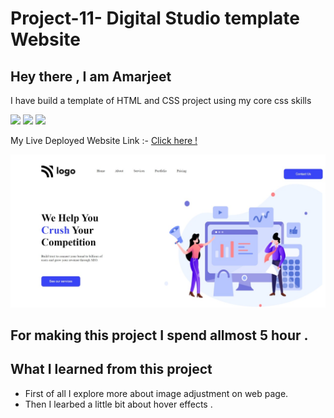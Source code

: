 # Project-11-  Digital Studio template Website 
 ## Hey there ,  I am Amarjeet 
 I have build a template of HTML and CSS project using my core css skills 
 
 ![](https://img.shields.io/badge/Project-04-yellow)
 ![](https://img.shields.io/badge/HTML-5-orange)
 ![](https://img.shields.io/badge/CSS-3-pink)

 My Live Deployed Website Link :- [Click here !]()

 
 ![](./assets/web-page.jpg)

 ## For making this project I spend allmost 5 hour .

 ## What I learned from this project 
 - First of all I explore more about image adjustment on web page.
 - Then I learbed a little bit about hover effects .
